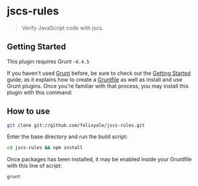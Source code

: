 # jscs-rules

> Verify JavaScript code with jscs.

## Getting Started
This plugin requires Grunt `~0.4.5`

If you haven't used [Grunt](http://gruntjs.com/) before, be sure to check out the [Getting Started](http://gruntjs.com/getting-started) guide, as it explains how to create a [Gruntfile](http://gruntjs.com/sample-gruntfile) as well as install and use Grunt plugins. Once you're familiar with that process, you may install this plugin with this command:

How to use
----------------------------

```bash
git clone git://github.com/felixyale/jscs-rules.git
```

Enter the base directory and run the build script:

```bash
cd jscs-rules && npm install
```

Once packages has been installed, it may be enabled inside your Gruntfile with this line of script:

```js
grunt
```


